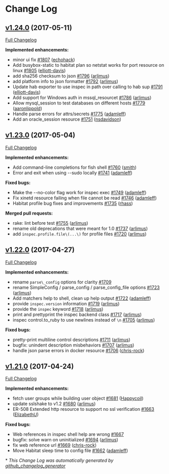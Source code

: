 # Change Log

## [v1.24.0](https://github.com/chef/inspec/tree/v1.24.0) (2017-05-11)
[Full Changelog](https://github.com/chef/inspec/compare/v1.23.0...v1.24.0)

**Implemented enhancements:**

- minor ui fix [\#1807](https://github.com/chef/inspec/pull/1807) ([echohack](https://github.com/echohack))
- Add busybox-static to habitat plan so netstat works for port resource on linux [\#1805](https://github.com/chef/inspec/pull/1805) ([elliott-davis](https://github.com/elliott-davis))
- add sha256 checksum to json [\#1796](https://github.com/chef/inspec/pull/1796) ([arlimus](https://github.com/arlimus))
- add platform info to json formatter [\#1792](https://github.com/chef/inspec/pull/1792) ([arlimus](https://github.com/arlimus))
- Update hab exporter to use inspec in path over calling to hab sup [\#1791](https://github.com/chef/inspec/pull/1791) ([elliott-davis](https://github.com/elliott-davis))
- Add support for Windows auth in mssql\_resourcet [\#1786](https://github.com/chef/inspec/pull/1786) ([arlimus](https://github.com/arlimus))
- Allow mysql\_session to test databases on different hosts [\#1779](https://github.com/chef/inspec/pull/1779) ([aaronlippold](https://github.com/aaronlippold))
- Handle parse errors for attrs/secrets [\#1775](https://github.com/chef/inspec/pull/1775) ([adamleff](https://github.com/adamleff))
- Add an oracle\_session resource [\#1751](https://github.com/chef/inspec/pull/1751) ([nsdavidson](https://github.com/nsdavidson))

## [v1.23.0](https://github.com/chef/inspec/tree/v1.23.0) (2017-05-04)
[Full Changelog](https://github.com/chef/inspec/compare/v1.22.0...v1.23.0)

**Implemented enhancements:**

- Add command-line completions for fish shell [\#1760](https://github.com/chef/inspec/pull/1760) ([smith](https://github.com/smith))
- Error and exit when using --sudo locally [\#1741](https://github.com/chef/inspec/pull/1741) ([adamleff](https://github.com/adamleff))

**Fixed bugs:**

- Make the --no-color flag work for inspec exec [\#1749](https://github.com/chef/inspec/pull/1749) ([adamleff](https://github.com/adamleff))
- Fix xinetd resource failing when file cannot be read [\#1746](https://github.com/chef/inspec/pull/1746) ([adamleff](https://github.com/adamleff))
- Habitat profile bug fixes and improvements [\#1735](https://github.com/chef/inspec/pull/1735) ([rhass](https://github.com/rhass))

**Merged pull requests:**

- rake: lint before test [\#1755](https://github.com/chef/inspec/pull/1755) ([arlimus](https://github.com/arlimus))
- rename old deprecations that were meant for 1.0 [\#1737](https://github.com/chef/inspec/pull/1737) ([arlimus](https://github.com/arlimus))
- add `inspec.profile.file\(...\)` for profile files [\#1720](https://github.com/chef/inspec/pull/1720) ([arlimus](https://github.com/arlimus))

## [v1.22.0](https://github.com/chef/inspec/tree/v1.22.0) (2017-04-27)
[Full Changelog](https://github.com/chef/inspec/compare/v1.21.0...v1.22.0)

**Implemented enhancements:**

- rename `parse\_config` options for clarity [\#1709](https://github.com/chef/inspec/issues/1709)
- rename SimpleConfig / parse\_config / parse\_config\_file options [\#1723](https://github.com/chef/inspec/pull/1723) ([arlimus](https://github.com/arlimus))
- Add matchers help to shell, clean up help output [\#1722](https://github.com/chef/inspec/pull/1722) ([adamleff](https://github.com/adamleff))
- provide `inspec.version` information [\#1719](https://github.com/chef/inspec/pull/1719) ([arlimus](https://github.com/arlimus))
- provide the `inspec` keyword [\#1718](https://github.com/chef/inspec/pull/1718) ([arlimus](https://github.com/arlimus))
- print and prettyprint the inspec backend class [\#1717](https://github.com/chef/inspec/pull/1717) ([arlimus](https://github.com/arlimus))
- inspec control.to\_ruby to use newlines instead of `\n` [\#1705](https://github.com/chef/inspec/pull/1705) ([arlimus](https://github.com/arlimus))

**Fixed bugs:**

- pretty-print multiline control descriptions [\#1711](https://github.com/chef/inspec/pull/1711) ([arlimus](https://github.com/arlimus))
- bugfix: unindent description misbehaviors [\#1707](https://github.com/chef/inspec/pull/1707) ([arlimus](https://github.com/arlimus))
- handle json parse errors in docker resource [\#1706](https://github.com/chef/inspec/pull/1706) ([chris-rock](https://github.com/chris-rock))

## [v1.21.0](https://github.com/chef/inspec/tree/v1.21.0) (2017-04-24)
[Full Changelog](https://github.com/chef/inspec/compare/v1.20.0...v1.21.0)

**Implemented enhancements:**

- fetch user groups while building user object [\#1681](https://github.com/chef/inspec/pull/1681) ([Happycoil](https://github.com/Happycoil))
- update sslshake to v1.2 [\#1680](https://github.com/chef/inspec/pull/1680) ([arlimus](https://github.com/arlimus))
- ER-508 Extended http resource to support no ssl verification [\#1663](https://github.com/chef/inspec/pull/1663) ([ElizabethU](https://github.com/ElizabethU))

**Fixed bugs:**

- Web references in inspec shell help are wrong [\#1667](https://github.com/chef/inspec/issues/1667)
- bugfix: solve warn on uninitialized [\#1694](https://github.com/chef/inspec/pull/1694) ([arlimus](https://github.com/arlimus))
- fix web reference url [\#1669](https://github.com/chef/inspec/pull/1669) ([chris-rock](https://github.com/chris-rock))
- Move Habitat sleep time to config file [\#1662](https://github.com/chef/inspec/pull/1662) ([adamleff](https://github.com/adamleff))



\* *This Change Log was automatically generated by [github_changelog_generator](https://github.com/skywinder/Github-Changelog-Generator)*